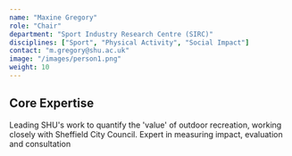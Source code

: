 ```yaml
---
name: "Maxine Gregory"
role: "Chair"
department: "Sport Industry Research Centre (SIRC)"
disciplines: ["Sport", "Physical Activity", "Social Impact"]
contact: "m.gregory@shu.ac.uk"
image: "/images/person1.png"
weight: 10
---
```


## Core Expertise

Leading SHU's work to quantify the 'value' of outdoor recreation, working
closely with Sheffield City Council. Expert in measuring impact, evaluation
and consultation
